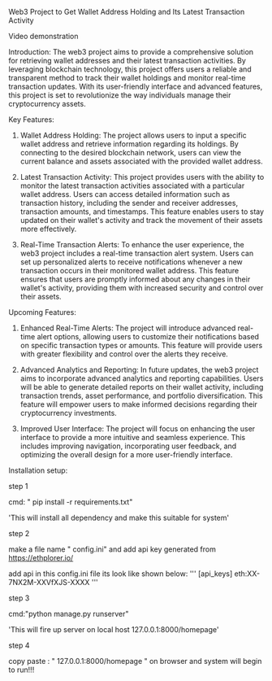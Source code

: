 Web3 Project to Get Wallet Address Holding and Its Latest Transaction Activity

Video demonstration





Introduction:
The web3 project aims to provide a comprehensive solution for retrieving wallet addresses and their latest transaction activities. By leveraging blockchain technology, this project offers users a reliable and transparent method to track their wallet holdings and monitor real-time transaction updates. With its user-friendly interface and advanced features, this project is set to revolutionize the way individuals manage their cryptocurrency assets.

Key Features:
1. Wallet Address Holding:
The project allows users to input a specific wallet address and retrieve information regarding its holdings. By connecting to the desired blockchain network, users can view the current balance and assets associated with the provided wallet address.

2. Latest Transaction Activity:
This project provides users with the ability to monitor the latest transaction activities associated with a particular wallet address. Users can access detailed information such as transaction history, including the sender and receiver addresses, transaction amounts, and timestamps. This feature enables users to stay updated on their wallet's activity and track the movement of their assets more effectively.

3. Real-Time Transaction Alerts:
To enhance the user experience, the web3 project includes a real-time transaction alert system. Users can set up personalized alerts to receive notifications whenever a new transaction occurs in their monitored wallet address. This feature ensures that users are promptly informed about any changes in their wallet's activity, providing them with increased security and control over their assets.

Upcoming Features:
1. Enhanced Real-Time Alerts:
The project will introduce advanced real-time alert options, allowing users to customize their notifications based on specific transaction types or amounts. This feature will provide users with greater flexibility and control over the alerts they receive.

2. Advanced Analytics and Reporting:
In future updates, the web3 project aims to incorporate advanced analytics and reporting capabilities. Users will be able to generate detailed reports on their wallet activity, including transaction trends, asset performance, and portfolio diversification. This feature will empower users to make informed decisions regarding their cryptocurrency investments.

3. Improved User Interface:
The project will focus on enhancing the user interface to provide a more intuitive and seamless experience. This includes improving navigation, incorporating user feedback, and optimizing the overall design for a more user-friendly interface.

Installation setup:

step 1

cmd: " pip install -r requirements.txt"

'This will install all dependency and make this suitable for system'

step 2

make a file name " config.ini" and add api key generated from https://ethplorer.io/

add api in this config.ini file its look like shown below:
'''
[api_keys]
eth:XX-7NX2M-XXVfXJS-XXXX
'''

step 3

cmd:"python manage.py runserver"

'This will fire up server on local host 127.0.0.1:8000/homepage'

step 4

copy paste : " 127.0.0.1:8000/homepage  " on browser and system will begin to run!!!

